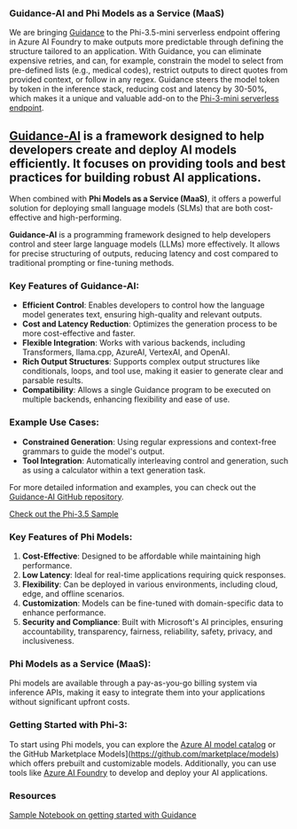 ### Guidance-AI and Phi Models as a Service (MaaS)
We are bringing [Guidance](https://github.com/guidance-ai/guidance) to the Phi-3.5-mini serverless endpoint offering in Azure AI Foundry to make outputs more predictable through defining the structure tailored to an application. With Guidance, you can eliminate expensive retries, and can, for example, constrain the model to select from pre-defined lists (e.g., medical codes), restrict outputs to direct quotes from provided context, or follow in any regex. Guidance steers the model token by token in the inference stack, reducing cost and latency by 30-50%, which makes it a unique and valuable add-on to the [Phi-3-mini serverless endpoint](https://aka.ms/try-phi3.5mini).

## [**Guidance-AI**](https://github.com/guidance-ai/guidance) is a framework designed to help developers create and deploy AI models efficiently. It focuses on providing tools and best practices for building robust AI applications. 

When combined with **Phi Models as a Service (MaaS)**, it offers a powerful solution for deploying small language models (SLMs) that are both cost-effective and high-performing.

**Guidance-AI** is a programming framework designed to help developers control and steer large language models (LLMs) more effectively. It allows for precise structuring of outputs, reducing latency and cost compared to traditional prompting or fine-tuning methods.

### Key Features of Guidance-AI:
- **Efficient Control**: Enables developers to control how the language model generates text, ensuring high-quality and relevant outputs.
- **Cost and Latency Reduction**: Optimizes the generation process to be more cost-effective and faster.
- **Flexible Integration**: Works with various backends, including Transformers, llama.cpp, AzureAI, VertexAI, and OpenAI.
- **Rich Output Structures**: Supports complex output structures like conditionals, loops, and tool use, making it easier to generate clear and parsable results.
- **Compatibility**: Allows a single Guidance program to be executed on multiple backends, enhancing flexibility and ease of use.

### Example Use Cases:
- **Constrained Generation**: Using regular expressions and context-free grammars to guide the model's output.
- **Tool Integration**: Automatically interleaving control and generation, such as using a calculator within a text generation task.

For more detailed information and examples, you can check out the [Guidance-AI GitHub repository](https://github.com/guidance-ai/guidance).

[Check out the Phi-3.5 Sample](../../code/01.Introduce/guidance.ipynb)

### Key Features of Phi Models:
1. **Cost-Effective**: Designed to be affordable while maintaining high performance.
2. **Low Latency**: Ideal for real-time applications requiring quick responses.
3. **Flexibility**: Can be deployed in various environments, including cloud, edge, and offline scenarios.
4. **Customization**: Models can be fine-tuned with domain-specific data to enhance performance.
5. **Security and Compliance**: Built with Microsoft's AI principles, ensuring accountability, transparency, fairness, reliability, safety, privacy, and inclusiveness.

### Phi Models as a Service (MaaS):
Phi models are available through a pay-as-you-go billing system via inference APIs, making it easy to integrate them into your applications without significant upfront costs.

### Getting Started with Phi-3:
To start using Phi models, you can explore the [Azure AI model catalog](https://ai.azure.com/explore/models) or the GitHub Marketplace Models](https://github.com/marketplace/models) which offers prebuilt and customizable models. Additionally, you can use tools like [Azure AI Foundry](https://ai.azure.com) to develop and deploy your AI applications.

### Resources
[Sample Notebook on getting started with Guidance](../../code/01.Introduce/guidance.ipynb)
